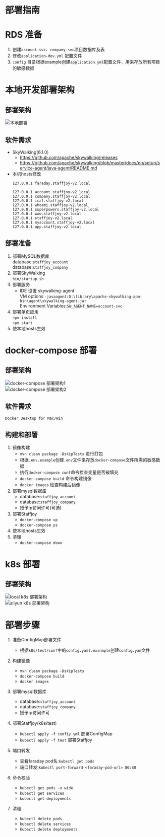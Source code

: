 
# 部署指南  

# RDS 准备  
1. 创建```account-svc```、```company-svc```项目数据库及表
2. 修改```application-dev.yml``` 配置文件  
3. ```config``` 目录根据example创建```application.yml```配置文件，用来存放所有项目的敏感数据 

# 本地开发部署架构  

## 部署架构  
![本地部署](doc/images/local_deploy.jpg)  
## 软件需求     
+ SkyWalking(6.1.0)  
    + https://github.com/apache/skywalking/releases  
    + https://github.com/apache/skywalking/blob/master/docs/en/setup/service-agent/java-agent/README.md  
+ 本机hosts修改 
    ```
    127.0.0.1 faraday.staffjoy-v2.local
    
    127.0.0.1 account.staffjoy-v2.local
    127.0.0.1 company.staffjoy-v2.local
    127.0.0.1 ical.staffjoy-v2.local
    127.0.0.1 whoami.staffjoy-v2.local
    127.0.0.1 superpowers.staffjoy-v2.local
    127.0.0.1 www.staffjoy-v2.local
    127.0.0.1 staffjoy-v2.local
    127.0.0.1 myaccount.staffjoy-v2.local
    127.0.0.1 app.staffjoy-v2.local
    ```  
## 部署准备  
1. 部署MySQL数据库  
    database:```staffjoy_account```    
    database:```staffjoy_company```   
2. 部署SkyWalking  
    ```bin/startup.sh```      
3. 部署服务  
    + IDE 设置 skywalking-agent  
        VM options:```-javaagent:D:\library\apache-skywalking-apm-bin\agent\skywalking-agent.jar```  
        Environment Variables:```SW_AGENT_NAME=account-svc```  
4. 部署单页应用  
    ```npm install```  
    ```npm start```  
5. 使本地hosts生效  

# docker-compose 部署  

## 部署架构   
![docker-compose 部署架构1](doc/images/docker-compose_deploy1.jpg)   
![docker-compose 部署架构2](doc/images/docker-compose_deploy2.jpg)   
## 软件需求  
    Docker Desktop for Mac/Win  
## 构建和部署  
1. 镜像构建  
    + ```mvn clean package -DskipTests```  进行打包
    + 根据```.env.example```创建```.env```文件来存放```docker-compose```文件所需的敏感数据  
    + 执行```docker-compose conf```命令检查变量是否被填充  
    + ```docker-compose build``` 命令构建镜像      
    + ```docker images```  检查构建后镜像 
2. 部署mysql数据库  
    + database:```staffjoy_account```    
    + database:```staffjoy_company```    
    + 授予ip访问许可(可选)    
3. 部署Staffjoy  
    + ```docker-compose up```  
    + ```docker-compose ps```  
4. 使本地hosts生效  
5. 清理  
    + ```docker-compose down```  
 

# k8s 部署  

## 部署架构  
![local k8s 部署架构](doc/images/local-k8s_deploy.jpg)    
![aliyun k8s 部署架构](doc/images/aliyun-k8s_deploy.jpg)   
# 部署步骤  
1. 准备ConfigMap部署文件  
    +  根据```k8s/test/conf```中的```config.yaml.exanmple```创建```config.yam```文件  
2. 构建镜像  
    + ```mvn clean package -DskipTests```  
    + ```docker-compose build```  
    + ```docker images```  
3. 部署mysql数据库  
    + database:```staffjoy_account```  
    + database:```staffjoy_company```  
    + 授予ip访问许可  
4. 部署Staffjoy(k8s/test)  
    + ```kubectl apply -f confiy.yml```  部署ConfigMap  
    + ```kubectl apply -f test```  部署Staffjoy  
5. 端口转发  
    + 查看faraday pod名:```kubectl get pods```  
    + 端口转发:```kubectl port-forward <faraday-pod-url> 80:80 ```  
    
6. 命令校验  
    + ```kubectl get pods -o wide```  
    + ```kubectl get services```  
    + ```kubectl get deployments```  
7. 清理  
    + ```kubectl delete pods```
    + ```kubectl delete services```
    + ```kubectl delete deployments```  
